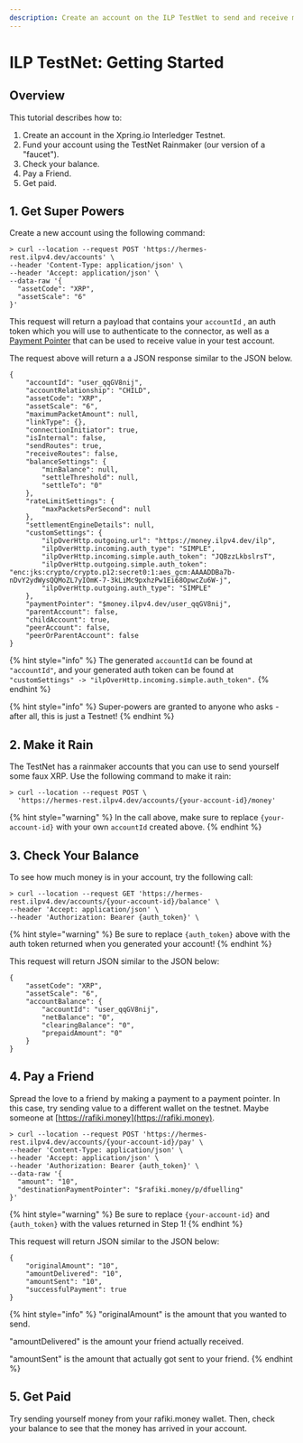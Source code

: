 ```yaml
---
description: Create an account on the ILP TestNet to send and receive money.
---
```


# ILP TestNet: Getting Started

## Overview

This tutorial describes how to:

1. Create an account in the Xpring.io Interledger Testnet.
2. Fund your account using the TestNet Rainmaker \(our version of a "faucet"\).
3. Check your balance.
4. Pay a Friend.
5. Get paid.

## 1. Get Super Powers

Create a new account using the following command:

```
> curl --location --request POST 'https://hermes-rest.ilpv4.dev/accounts' \
--header 'Content-Type: application/json' \
--header 'Accept: application/json' \
--data-raw '{
  "assetCode": "XRP",
  "assetScale": "6"
}'
```

This request will return a payload that contains your `accountId` , an auth token which you will use to authenticate to the connector, as well as a [Payment Pointer](https://paymentpointers.org/) that can be used to receive value in your test account.

The request above will return a a JSON response similar to the JSON below. 

```text
{
    "accountId": "user_qqGV8nij",
    "accountRelationship": "CHILD",
    "assetCode": "XRP",
    "assetScale": "6",
    "maximumPacketAmount": null,
    "linkType": {},
    "connectionInitiator": true,
    "isInternal": false,
    "sendRoutes": true,
    "receiveRoutes": false,
    "balanceSettings": {
        "minBalance": null,
        "settleThreshold": null,
        "settleTo": "0"
    },
    "rateLimitSettings": {
        "maxPacketsPerSecond": null
    },
    "settlementEngineDetails": null,
    "customSettings": {
        "ilpOverHttp.outgoing.url": "https://money.ilpv4.dev/ilp",
        "ilpOverHttp.incoming.auth_type": "SIMPLE",
        "ilpOverHttp.incoming.simple.auth_token": "JQBzzLkbslrsT",
        "ilpOverHttp.outgoing.simple.auth_token": "enc:jks:crypto/crypto.p12:secret0:1:aes_gcm:AAAADDBa7b-nDvY2ydWysQQMoZL7yIOmK-7-3kLiMc9pxhzPw1Ei68OpwcZu6W-j",
        "ilpOverHttp.outgoing.auth_type": "SIMPLE"
    },
    "paymentPointer": "$money.ilpv4.dev/user_qqGV8nij",
    "parentAccount": false,
    "childAccount": true,
    "peerAccount": false,
    "peerOrParentAccount": false
}
```

{% hint style="info" %}
The generated `accountId` can be found at `"accountId"`, and your generated auth token can be found at `"customSettings" -> "ilpOverHttp.incoming.simple.auth_token".`
{% endhint %}

{% hint style="info" %}
Super-powers are granted to anyone who asks - after all, this is just a Testnet!
{% endhint %}

## 2. Make it Rain

The TestNet has a rainmaker accounts that you can use to send yourself some faux XRP. Use the following command to make it rain:

```
> curl --location --request POST \
  'https://hermes-rest.ilpv4.dev/accounts/{your-account-id}/money'
```

{% hint style="warning" %}
In the call above, make sure to replace `{your-account-id}` with your own `accountId` created above.
{% endhint %}

## 3. Check Your Balance

To see how much money is in your account, try the following call:

```
> curl --location --request GET 'https://hermes-rest.ilpv4.dev/accounts/{your-account-id}/balance' \
--header 'Accept: application/json' \
--header 'Authorization: Bearer {auth_token}' \
```

{% hint style="warning" %}
Be sure to replace `{auth_token}` above with the auth token returned when you generated your account!
{% endhint %}

This request will return JSON similar to the JSON below:

```text
{
    "assetCode": "XRP",
    "assetScale": "6",
    "accountBalance": {
        "accountId": "user_qqGV8nij",
        "netBalance": "0",
        "clearingBalance": "0",
        "prepaidAmount": "0"
    }
}
```

## 4. Pay a Friend

Spread the love to a friend by making a payment to a payment pointer. In this case, try sending value to a different wallet on the testnet. Maybe someone at [https://rafiki.money](https://rafiki.money).

```
> curl --location --request POST 'https://hermes-rest.ilpv4.dev/accounts/{your-account-id}/pay' \
--header 'Content-Type: application/json' \
--header 'Accept: application/json' \
--header 'Authorization: Bearer {auth_token}' \
--data-raw '{
  "amount": "10",
  "destinationPaymentPointer": "$rafiki.money/p/dfuelling"
}'
```

{% hint style="warning" %}
Be sure to replace `{your-account-id}` and `{auth_token}` with the values returned in Step 1!
{% endhint %}

This request will return JSON similar to the JSON below:

```text
{
    "originalAmount": "10",
    "amountDelivered": "10",
    "amountSent": "10",
    "successfulPayment": true
}
```

{% hint style="info" %}
"originalAmount" is the amount that you wanted to send.

"amountDelivered" is the amount your friend actually received.

"amountSent" is the amount that actually got sent to your friend.
{% endhint %}

## 5. Get Paid

Try sending yourself money from your rafiki.money wallet. Then, check your balance to see that the money has arrived in your account. 

